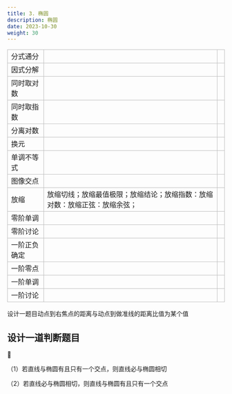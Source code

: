 ```yaml
---
title: 3. 椭圆
description: 椭圆
date: 2023-10-30
weight: 30
---
```

<style>
th, td {
  border: 1px solid rgb(190, 190, 190);
}
</style>




|              |                                                                     |   |
|:-------------|:--------------------------------------------------------------------|:--|
| 分式通分     |                                                                     |   |
| 因式分解     |                                                                     |   |
| 同时取对数   |                                                                     |   |
| 同时取指数   |                                                                     |   |
| 分离对数     |                                                                     |   |
| 换元         |                                                                     |   |
| 单调不等式   |                                                                     |   |
| 图像交点     |                                                                     |   |
| 放缩         | 放缩切线；放缩最值极限；放缩结论；放缩指数：放缩对数：放缩正弦：放缩余弦； |   |
| 零阶单调     |                                                                     |   |
| 零阶讨论     |                                                                     |   |
| 一阶正负确定 |                                                                     |   |
| 一阶零点     |                                                                     |   |
| 一阶单调     |                                                                     |   |
| 一阶讨论     |                                                                     |   |



设计一题目动点到右焦点的距离与动点到做准线的距离比值为某个值



## 设计一道判断题目


&#128311;

（1）若直线与椭圆有且只有一个交点，则直线必与椭圆相切

（2）若直线必与椭圆相切，则直线与椭圆有且只有一个交点
























